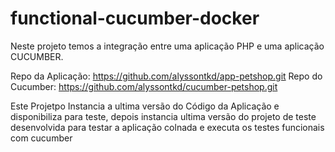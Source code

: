 # functional-cucumber-docker
Neste projeto temos a integração entre uma aplicação PHP e uma aplicação CUCUMBER.

Repo da Aplicação: https://github.com/alyssontkd/app-petshop.git
Repo do Cucumber: https://github.com/alyssontkd/cucumber-petshop.git


Este Projetpo Instancia a ultima versão do Código da Aplicação e disponibiliza para teste, depois instancia ultima versão do projeto de teste desenvolvida para testar a aplicação colnada e executa os testes funcionais com cucumber

